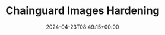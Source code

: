 ---
title: "Chainguard Images Hardening"
linktitle: "Hardening"
description: "Conceptual articles outlining how Chainguard Images are hardened and tested"
type: "article"
date: 2024-04-23T08:49:15+00:00
lastmod: 2024-03-23T08:49:15+00:00
draft: false
images: []
weight: 250
---